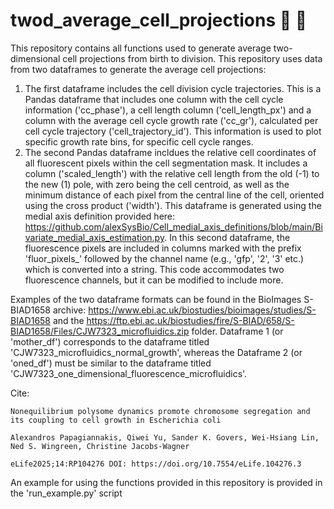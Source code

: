# twod_average_cell_projections 📐 🔬

This repository contains all functions used to generate average two-dimensional cell projections from birth to division.
This repository uses data from two dataframes to generate the average cell projections:
1. The first dataframe includes the cell division cycle trajectories. This is a Pandas dataframe that includes one column with the cell cycle information ('cc_phase'), a cell length column ('cell_length_px') and a column with the average cell cycle growth rate ('cc_gr'), calculated per cell cycle trajectory ('cell_trajectory_id'). This information is used to plot specific growth rate bins, for specific cell cycle ranges.
2. The second Pandas dataframe incldues the relative cell coordinates of all fluorescent pixels within the cell segmentation mask. It includes a column ('scaled_length') with the relative cell length from the old (-1) to the new (1) pole, with zero being the cell centroid, as well as the minimum distance of each pixel from the central line of the cell, oriented using the cross product ('width'). This dataframe is generated using the medial axis definition provided here: https://github.com/alexSysBio/Cell_medial_axis_definitions/blob/main/Bivariate_medial_axis_estimation.py. In this second dataframe, the fluorescence pixels are included in columns marked with the prefix 'fluor_pixels_' followed by the channel name (e.g., 'gfp', '2', '3' etc.) which is converted into a string. This code accommodates two fluorescence channels, but it can be modified to include more.


Examples of the two dataframe formats can be found in the BioImages S-BIAD1658 archive: https://www.ebi.ac.uk/biostudies/bioimages/studies/S-BIAD1658 and the https://ftp.ebi.ac.uk/biostudies/fire/S-BIAD/658/S-BIAD1658/Files/CJW7323_microfluidics.zip folder. Dataframe 1 (or 'mother_df') corresponds to the dataframe titled 'CJW7323_microfluidics_normal_growth', whereas the Dataframe 2 (or 'oned_df') must be similar to the dataframe titled 'CJW7323_one_dimensional_fluorescence_microfluidics'. 

  Cite:
    
    Nonequilibrium polysome dynamics promote chromosome segregation and its coupling to cell growth in Escherichia coli
    
    Alexandros Papagiannakis, Qiwei Yu, Sander K. Govers, Wei-Hsiang Lin,  Ned S. Wingreen, Christine Jacobs-Wagner
    
    eLife2025;14:RP104276 DOI: https://doi.org/10.7554/eLife.104276.3


An example for using the functions provided in this repository is provided in the 'run_example.py' script
